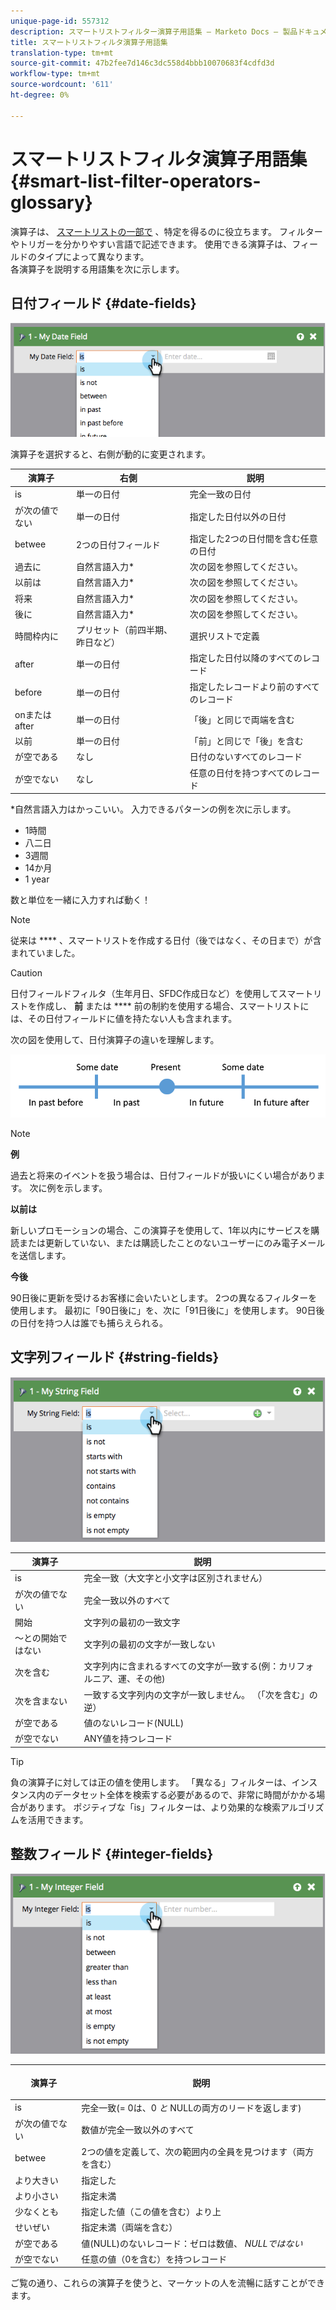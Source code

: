 ```yaml
---
unique-page-id: 557312
description: スマートリストフィルター演算子用語集 — Marketo Docs — 製品ドキュメント
title: スマートリストフィルタ演算子用語集
translation-type: tm+mt
source-git-commit: 47b2fee7d146c3dc558d4bbb10070683f4cdfd3d
workflow-type: tm+mt
source-wordcount: '611'
ht-degree: 0%

---
```



# スマートリストフィルタ演算子用語集 {#smart-list-filter-operators-glossary}

演算子は、 [スマートリストの一部で](http://docs.marketo.com/display/docs/smart+lists+and+static+lists) 、特定を得るのに役立ちます。 フィルターやトリガーを分かりやすい言語で記述できます。 使用できる演算子は、フィールドのタイプによって異なります。\
各演算子を説明する用語集を次に示します。

## 日付フィールド {#date-fields}

![](assets/image2014-9-10-17-3a15-3a47.png)

演算子を選択すると、右側が動的に変更されます。

| 演算子 | 右側 | 説明 |
|---|---|---|
| is | 単一の日付 | 完全一致の日付 |
| が次の値でない | 単一の日付 | 指定した日付以外の日付 |
| betwee | 2つの日付フィールド | 指定した2つの日付間を含む任意の日付 |
| 過去に | 自然言語入力* | 次の図を参照してください。 |
| 以前は | 自然言語入力* | 次の図を参照してください。 |
| 将来 | 自然言語入力* | 次の図を参照してください。 |
| 後に | 自然言語入力* | 次の図を参照してください。 |
| 時間枠内に | プリセット（前四半期、昨日など） | 選択リストで定義 |
| after | 単一の日付 | 指定した日付以降のすべてのレコード |
| before | 単一の日付 | 指定したレコードより前のすべてのレコード |
| onまたはafter | 単一の日付 | 「後」と同じで両端を含む |
| 以前 | 単一の日付 | 「前」と同じで「後」を含む |
| が空である | なし | 日付のないすべてのレコード |
| が空でない | なし | 任意の日付を持つすべてのレコード |

*自然言語入力はかっこいい。 入力できるパターンの例を次に示します。

* 1時間
* 八二日
* 3週間
* 14か月
* 1 year

数と単位を一緒に入力すれば動く！

>[!NOTE]
>
>従来は **** 、スマートリストを作成する日付（後ではなく、その日まで）が含まれていました。

>[!CAUTION]
>
>日付フィールドフィルタ（生年月日、SFDC作成日など）を使用してスマートリストを作成し、 **前** または **** 前の制約を使用する場合、スマートリストには、その日付フィールドに値を持たない人も含まれます。

次の図を使用して、日付演算子の違いを理解します。

![](assets/image2014-9-10-17-3a15-3a58.png)

>[!NOTE]
>
>**例**
>
>過去と将来のイベントを扱う場合は、日付フィールドが扱いにくい場合があります。 次に例を示します。
>
>**以前は**
>
>新しいプロモーションの場合、この演算子を使用して、1年以内にサービスを購読または更新していない、または購読したことのないユーザーにのみ電子メールを送信します。
>
>**今後**
>
>90日後に更新を受けるお客様に会いたいとします。 2つの異なるフィルターを使用します。 最初に「90日後に」を、次に「91日後に」を使用します。 90日後の日付を持つ人は誰でも捕らえられる。

## 文字列フィールド {#string-fields}

![](assets/image2014-9-10-17-3a16-3a6.png)

| 演算子 | 説明 |
|---|---|
| is | 完全一致（大文字と小文字は区別されません） |
| が次の値でない | 完全一致以外のすべて |
| 開始 | 文字列の最初の一致文字 |
| ～との開始ではない | 文字列の最初の文字が一致しない |
| 次を含む | 文字列内に含まれるすべての文字が一致する(例：カリフォルニア、運、その他) |
| 次を含まない | 一致する文字列内の文字が一致しません。 （「次を含む」の逆） |
| が空である | 値のないレコード(NULL) |
| が空でない | ANY値を持つレコード |

>[!TIP]
>
>負の演算子に対しては正の値を使用します。 「異なる」フィルターは、インスタンス内のデータセット全体を検索する必要があるので、非常に時間がかかる場合があります。 ポジティブな「is」フィルターは、より効果的な検索アルゴリズムを活用できます。

## 整数フィールド {#integer-fields}

![](assets/image2014-9-10-17-3a16-3a14.png)

<table> 
 <thead> 
  <tr> 
   <th colspan="1" rowspan="1">演算子</th> 
   <th colspan="1" rowspan="1"><p>説明</p></th> 
  </tr> 
 </thead> 
 <tbody> 
  <tr> 
   <td colspan="1" rowspan="1">is</td> 
   <td colspan="1" rowspan="1">完全一致(= 0は、0 <em>と</em> NULLの両方のリードを返します)</td> 
  </tr> 
  <tr> 
   <td colspan="1" rowspan="1">が次の値でない</td> 
   <td colspan="1" rowspan="1">数値が完全一致以外のすべて</td> 
  </tr> 
  <tr> 
   <td colspan="1" rowspan="1">betwee</td> 
   <td colspan="1" rowspan="1">2つの値を定義して、次の範囲内の全員を見つけます（両方を含む）</td> 
  </tr> 
  <tr> 
   <td colspan="1" rowspan="1">より大きい</td> 
   <td colspan="1" rowspan="1">指定した</td> 
  </tr> 
  <tr> 
   <td colspan="1" rowspan="1">より小さい</td> 
   <td colspan="1" rowspan="1">指定未満</td> 
  </tr> 
  <tr> 
   <td colspan="1" rowspan="1">少なくとも</td> 
   <td colspan="1" rowspan="1">指定した値（この値を含む）より上</td> 
  </tr> 
  <tr> 
   <td colspan="1" rowspan="1">せいぜい</td> 
   <td colspan="1" rowspan="1">指定未満（両端を含む）</td> 
  </tr> 
  <tr> 
   <td colspan="1" rowspan="1">が空である</td> 
   <td colspan="1" rowspan="1">値(NULL)のないレコード：ゼロは数値、 <em>NULLではない</em></td> 
  </tr> 
  <tr> 
   <td colspan="1" rowspan="1">が空でない</td> 
   <td colspan="1" rowspan="1">任意の値（0を含む）を持つレコード</td> 
  </tr> 
 </tbody> 
</table>

ご覧の通り、これらの演算子を使うと、マーケットの人を流暢に話すことができます。
